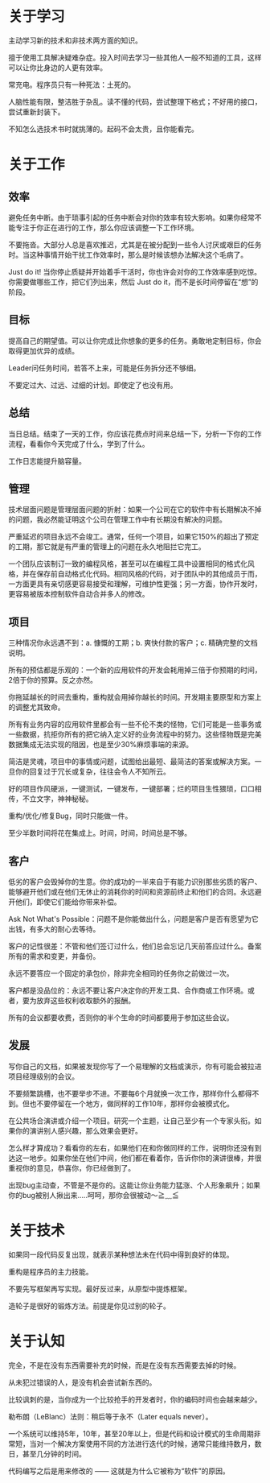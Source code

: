 # 关于学习

主动学习新的技术和非技术两方面的知识。

擅于使用工具解决疑难杂症。投入时间去学习一些其他人一般不知道的工具，这样可以让你比身边的人更有效率。

常充电。程序员只有一种死法：土死的。

人脑性能有限，整洁胜于杂乱。读不懂的代码，尝试整理下格式；不好用的接口，尝试重新封装下。

不知怎么选技术书时就挑薄的。起码不会太贵，且你能看完。

# 关于工作

## 效率

避免任务中断。由于琐事引起的任务中断会对你的效率有较大影响。如果你经常不能专注于你正在进行的工作，那么你应该调整一下工作环境。

不要拖沓。大部分人总是喜欢推迟，尤其是在被分配到一些令人讨厌或艰巨的任务时。当这种事情开始干扰工作效率时，那么是时候该想办法解决这个毛病了。

Just do it! 当你停止质疑并开始着手干活时，你也许会对你的工作效率感到吃惊。你需要做哪些工作，把它们列出来，然后 Just do it，而不是长时间停留在“想”的阶段。

## 目标

提高自己的期望值。可以让你完成比你想象的更多的任务。勇敢地定制目标，你会取得更加优异的成绩。

Leader问任务时间，若答不上来，可能是任务拆分还不够细。

不要定过大、过远、过细的计划。即使定了也没有用。

## 总结

当日总结。结束了一天的工作，你应该花费点时间来总结一下，分析一下你的工作流程，看看你今天完成了什么，学到了什么。

工作日志能提升脑容量。

## 管理

技术层面问题是管理层面问题的折射：如果一个公司在它的软件中有长期解决不掉的问题，我必然能证明这个公司在管理工作中有长期没有解决的问题。

严重延迟的项目永远不会竣工。通常，任何一个项目，如果它150%的超出了预定的工期，那它就是有严重的管理上的问题在永久地阻拦它完工。

一个团队应该制订一致的编程风格，甚至可以在编程工具中设置相同的格式化风格，并在保存前自动格式化代码。相同风格的代码，对于团队中的其他成员于而，一方面更具有亲切感更容易接受和理解，可维护性更强；另一方面，协作开发时，更容易被版本控制软件自动合并多人的修改。

## 项目

三种情况你永远遇不到：a. 慷慨的工期；b. 爽快付款的客户；c. 精确完整的文档说明。

所有的预估都是乐观的：一个新的应用软件的开发会耗用掉三倍于你预期的时间，2倍于你的预算。反之亦然。

你拖延越长的时间去重构，重构就会用掉你越长的时间。开发期主要原型和方案上的调整尤其致命。

所有有业务内容的应用软件里都会有一些不伦不类的怪物，它们可能是一些事务或一些数据，抗拒你所有的把它纳入定义好的业务流程中的努力。这些怪物既是完美数据集成无法实现的阻因，也是至少30%麻烦事端的来源。

简洁是灵魂，项目中的事情或问题，试图给出最短、最简洁的答案或解决方案。一旦你的回复过于冗长或复杂，往往会令人不知所云。

好的项目作风硬派，一键测试，一键发布，一键部署；烂的项目生性猥琐，口口相传，不立文字，神神秘秘。

重构/优化/修复Bug，同时只能做一件。

至少半数时间将花在集成上。时间，时间，时间总是不够。

## 客户

低劣的客户会毁掉你的生意。你的成功的一半来自于有能力识别那些劣质的客户、能够避开他们或在他们无休止的消耗你的时间和资源前终止和他们的合同。永远避开他们，即使它们能给你带来补偿。

Ask Not What's Possible：问题不是你能做出什么，问题是客户是否有愿望为它出钱，有多大的耐心去等待。

客户的记性很差：不管和他们签订过什么，他们总会忘记几天前答应过什么。备案所有的需求和变更，并备份。

永远不要答应一个固定的承包价，除非完全相同的任务你之前做过一次。

客户都是没品位的：永远不要让客户决定你的开发工具、合作商或工作环境。或者，要为放弃这些权利收取额外的报酬。

所有的会议都要收费，否则你的半个生命的时间都要用于参加这些会议。

## 发展

写你自己的文档，如果被发现你写了一个易理解的文档或演示，你有可能会被拉进项目经理级别的会议。

不要频繁跳槽，也不要举步不进。不要每6个月就换一次工作，那样你什么都得不到。但也不要停留在一个地方，做同样的工作10年，那样你会被模式化。

在公共场合演讲或介绍一个项目。研究一个主题，让自己至少有一个专家头衔。如果你的演讲别人感兴趣，那么效果会更好。

怎么样才算成功？看看你的左右，如果他们在和你做同样的工作，说明你还没有到达这一地步。如果你坐在他们中间，他们都在看着你，告诉你你的演讲很棒，并很重视你的意见，恭喜你，你已经做到了。

出现bug主动查，不管是不是你的。这能让你业务能力猛涨、个人形象飙升；如果你的bug被别人揪出来.....呵呵，那你会很被动～≧﹏≦

# 关于技术

如果同一段代码反复出现，就表示某种想法未在代码中得到良好的体现。

重构是程序员的主力技能。

不要先写框架再写实现。最好反过来，从原型中提炼框架。

造轮子是很好的锻炼方法。前提是你见过别的轮子。

# 关于认知

完全，不是在没有东西需要补充的时候，而是在没有东西需要去掉的时候。

从未犯过错误的人，是没有机会尝试新东西的。

比较讽刺的是，当你成为一个比较抢手的开发者时，你的编码时间也会越来越少。

勒布朗（LeBlanc）法则：稍后等于永不（Later equals never）。

一个系统可以维持5年，10年，甚至20年以上，但是代码和设计模式的生命周期非常短，当对一个解决方案使用不同的方法进行迭代的时候，通常只能维持数月，数日，甚至几分钟的时间。

代码编写之后是用来修改的 —— 这就是为什么它被称为“软件”的原因。

